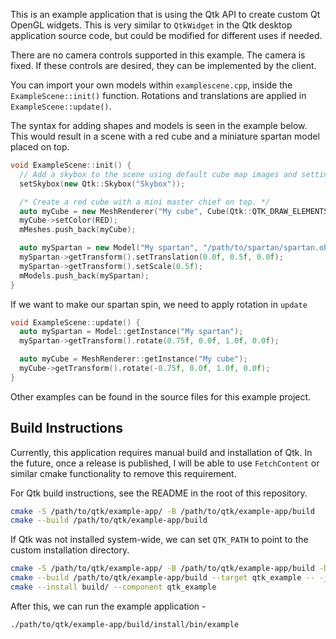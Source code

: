 This is an example application that is using the Qtk API to create custom Qt
OpenGL widgets. This is very similar to `QtkWidget` in the Qtk desktop
application source code, but could be modified for different uses if needed.

There are no camera controls supported in this example. The camera is fixed.
If these controls are desired, they can be implemented by the client.

You can import your own models within `examplescene.cpp`, inside the
`ExampleScene::init()` function. Rotations and translations
are applied in `ExampleScene::update()`.

The syntax for adding shapes and models is seen in the example below.
This would result in a scene with a red cube and a miniature spartan model
placed on top.

```C++
void ExampleScene::init() {
  // Add a skybox to the scene using default cube map images and settings.
  setSkybox(new Qtk::Skybox("Skybox"));

  /* Create a red cube with a mini master chief on top. */
  auto myCube = new MeshRenderer("My cube", Cube(Qtk::QTK_DRAW_ELEMENTS));
  myCube->setColor(RED);
  mMeshes.push_back(myCube);

  auto mySpartan = new Model("My spartan", "/path/to/spartan/spartan.obj");
  mySpartan->getTransform().setTranslation(0.0f, 0.5f, 0.0f);
  mySpartan->getTransform().setScale(0.5f);
  mModels.push_back(mySpartan);
}
```

If we want to make our spartan spin, we need to apply rotation in `update`

```C++
void ExampleScene::update() {
  auto mySpartan = Model::getInstance("My spartan");
  mySpartan->getTransform().rotate(0.75f, 0.0f, 1.0f, 0.0f);

  auto myCube = MeshRenderer::getInstance("My cube");
  myCube->getTransform().rotate(-0.75f, 0.0f, 1.0f, 0.0f);
}
```

Other examples can be found in the source files for this example project.

## Build Instructions

Currently, this application requires manual build and installation of Qtk.
In the future, once a release is published, I will be able to use `FetchContent`
or similar cmake functionality to remove this requirement.

For Qtk build instructions, see the README in the root of this repository.

```bash
cmake -S /path/to/qtk/example-app/ -B /path/to/qtk/example-app/build
cmake --build /path/to/qtk/example-app/build
```

If Qtk was not installed system-wide, we can set `QTK_PATH` to point to the
custom installation directory.

```bash
cmake -S /path/to/qtk/example-app/ -B /path/to/qtk/example-app/build -DQTK_PATH=/path/to/qtk/install/
cmake --build /path/to/qtk/example-app/build --target qtk_example -- -j $(nproc)
cmake --install build/ --component qtk_example
```

After this, we can run the example application -

```bash
./path/to/qtk/example-app/build/install/bin/example
```
